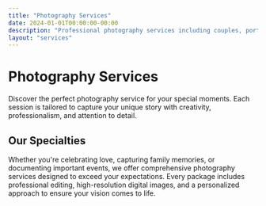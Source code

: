 ```yaml
---
title: "Photography Services"
date: 2024-01-01T00:00:00-00:00
description: "Professional photography services including couples, portrait, and events photography"
layout: "services"
---
```


# Photography Services

Discover the perfect photography service for your special moments. Each session is tailored to capture your unique story with creativity, professionalism, and attention to detail.

## Our Specialties

Whether you're celebrating love, capturing family memories, or documenting important events, we offer comprehensive photography services designed to exceed your expectations. Every package includes professional editing, high-resolution digital images, and a personalized approach to ensure your vision comes to life.
